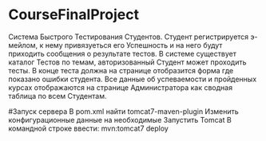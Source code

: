 # CourseFinalProject
Система Быстрого Тестирования Студентов. Студент регистрируется э-мейлом, к нему привязуеться его Успешность и на него будут приходить сообщения о результате тестов. В системе существует каталог Тестов по темам, авторизованный Студент может проходить тесты. В конце теста должна на странице отобразится форма где показано ошибки студента. Все данные об успеваемости и пройденных курсах отображаются на странице Администратора как сводная таблица по всем Студентам.

#Запуск сервера
В pom.xml найти tomcat7-maven-plugin
Изменить конфигурационные данные на необходимые
Запустить Tomcat
В командной строке ввести: mvn:tomcat7 deploy
